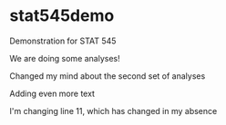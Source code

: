 # stat545demo

Demonstration for STAT 545

We are doing some analyses!

Changed my mind about the second set of analyses 

Adding even more text

I'm changing line 11, which has changed in my absence
